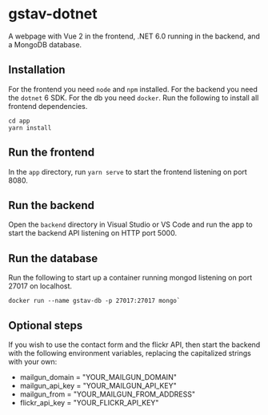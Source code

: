 # gstav-dotnet
A webpage with Vue 2 in the frontend, .NET 6.0 running in the backend, and a MongoDB database.

## Installation
For the frontend you need `node` and `npm` installed. For the backend you need the `dotnet` 6 SDK. For the db you need `docker`.
Run the following to install all frontend dependencies.

```
cd app
yarn install
```

## Run the frontend
In the `app` directory, run `yarn serve` to start the frontend listening on port 8080.

## Run the backend
Open the `backend` directory in Visual Studio or VS Code and run the app to start the backend API listening on HTTP port 5000.

## Run the database
Run the following to start up a container running mongod listening on port 27017 on localhost.

```
docker run --name gstav-db -p 27017:27017 mongo`
```

## Optional steps
If you wish to use the contact form and the flickr API, then start the backend with the following environment variables, replacing the capitalized strings with your own:
- mailgun_domain = "YOUR_MAILGUN_DOMAIN"
- mailgun_api_key = "YOUR_MAILGUN_API_KEY"
- mailgun_from = "YOUR_MAILGUN_FROM_ADDRESS"
- flickr_api_key = "YOUR_FLICKR_API_KEY"

